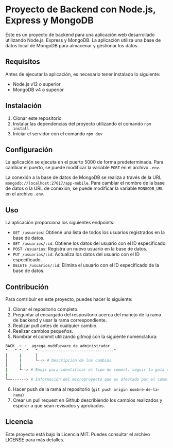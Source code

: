 # Proyecto de Backend con Node.js, Express y MongoDB

Este es un proyecto de backend para una aplicación web desarrollado utilizando Node.js, Express y MongoDB. La aplicación utiliza una base de datos local de MongoDB para almacenar y gestionar los datos.

## Requisitos

Antes de ejecutar la aplicación, es necesario tener instalado lo siguiente:

- Node.js v12 o superior
- MongoDB v4 o superior

## Instalación

1. Clonar este repositorio
2. Instalar las dependencias del proyecto utilizando el comando `npm install`
3. Iniciar el servidor con el comando `npm dev`

## Configuración

La aplicación se ejecuta en el puerto 5000 de forma predeterminada. Para cambiar el puerto, se puede modificar la variable `PORT` en el archivo `.env`.

La conexión a la base de datos de MongoDB se realiza a través de la URL `mongodb://localhost:27017/app-mobile`. Para cambiar el nombre de la base de datos o la URL de conexión, se puede modificar la variable `MONGODB_URL` en el archivo `.env`.

## Uso

La aplicación proporciona los siguientes endpoints:

- `GET /usuarios`: Obtiene una lista de todos los usuarios registrados en la base de datos.
- `GET /usuarios/:id`: Obtiene los datos del usuario con el ID especificado.
- `POST /usuarios`: Registra un nuevo usuario en la base de datos.
- `PUT /usuarios/:id`: Actualiza los datos del usuario con el ID especificado.
- `DELETE /usuarios/:id`: Elimina el usuario con el ID especificado de la base de datos.
## Contribución

Para contribuir en este proyecto, puedes hacer lo siguiente:

1. Clonar el repositorio completo.
2. Preguntar al encargado del respositorio acerca del manejo de la rama de backend y usar la rama correspondiente.
3. Realizar pull antes de cualquier cambio.
4. Realizar cambios pequeños.
5. Nombrar el commit utilizando gitmoji con la siguiente nomenclatura:
```bash
BACK  ✨ :  agrega muddleware de administrador
^---^ ^--^   ^---------------------------------^
│     |      │
│     |      └--> # Descripción de los cambios
│     |
|     └--> # Emoji para identificar el tipo de commit. seguir la guía de [gitmoji](https://gitmoji.dev/)
|      
└──------> # Información del microproyecto que es afectado por el commit.
```

6. Hacer push de la rama al repositorio (`git push origin nombre-de-la-rama`)
7. Crear un pull request en Github describiendo los cambios realizados y esperar a que sean revisados y aprobados.

## Licencia

Este proyecto está bajo la Licencia MIT. Puedes consultar el archivo LICENSE para más detalles.
